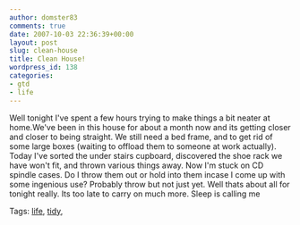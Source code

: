 ```yaml
---
author: domster83
comments: true
date: 2007-10-03 22:36:39+00:00
layout: post
slug: clean-house
title: Clean House!
wordpress_id: 138
categories:
- gtd
- life
---
```


Well tonight I've spent a few hours trying to make things a bit neater at home.We've been in this house for about a month now and its getting closer and closer to being straight. We still need a bed frame, and to get rid of some large boxes (waiting to offload them to someone at work actually).
Today I've sorted the under stairs cupboard, discovered the shoe rack we have won't fit, and thrown various things away. Now I'm stuck on CD spindle cases. Do I throw them out or hold into them incase I come up with some ingenious use? Probably throw but not just yet.
Well thats about all for tonight really. Its too late to carry on much more. Sleep is calling me







Tags: [life](http://technorati.com/tag/life), [tidy](http://technorati.com/tag/tidy), [ ](http://technorati.com/tag/%20)
